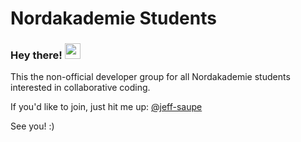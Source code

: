 # Nordakademie Students
### Hey there! <img src="https://media.giphy.com/media/hvRJCLFzcasrR4ia7z/giphy.gif" width="25px">

This the non-official developer group for all Nordakademie students interested in collaborative coding.

If you'd like to join, just hit me up: [@jeff-saupe](https://github.com/jeff-saupe)

See you! :)
